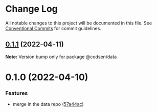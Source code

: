 # Change Log

All notable changes to this project will be documented in this file.
See [Conventional Commits](https://conventionalcommits.org) for commit guidelines.

## [0.1.1](https://github.com/codsen/codsen/compare/@codsen/data@0.1.0...@codsen/data@0.1.1) (2022-04-11)

**Note:** Version bump only for package @codsen/data





# 0.1.0 (2022-04-10)

### Features

- merge in the data repo ([57a44ac](https://github.com/codsen/codsen/commit/57a44ac66032ff716529472d68f6522db4a59273))
